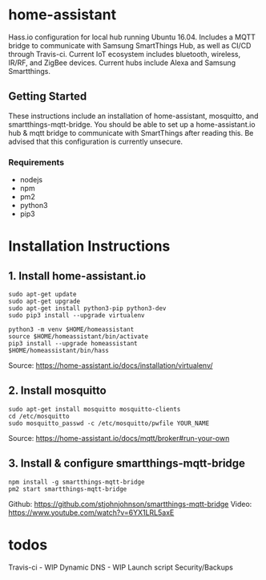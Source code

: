 # home-assistant

Hass.io configuration for local hub running Ubuntu 16.04.  Includes a MQTT bridge to communicate with Samsung SmartThings Hub, as well as CI/CD through Travis-ci.  Current IoT ecosystem includes bluetooth, wireless, IR/RF, and ZigBee devices.  Current hubs include Alexa and Samsung Smartthings.

## Getting Started

These instructions include an installation of home-assistant, mosquitto, and smartthings-mqtt-bridge.  You should be able to set up a home-assistant.io hub & mqtt bridge to communicate with SmartThings after reading this.  Be advised that this configuration is currently unsecure.

### Requirements
* nodejs
* npm
* pm2
* python3
* pip3


# Installation Instructions
## 1. Install home-assistant.io
```
sudo apt-get update
sudo apt-get upgrade
sudo apt-get install python3-pip python3-dev
sudo pip3 install --upgrade virtualenv
```
```
python3 -m venv $HOME/homeassistant
source $HOME/homeassistant/bin/activate
pip3 install --upgrade homeassistant
$HOME/homeassistant/bin/hass
```
Source: https://home-assistant.io/docs/installation/virtualenv/

## 2. Install mosquitto
```
sudo apt-get install mosquitto mosquitto-clients
cd /etc/mosquitto
sudo mosquitto_passwd -c /etc/mosquitto/pwfile YOUR_NAME
```
Source: https://home-assistant.io/docs/mqtt/broker#run-your-own

## 3. Install & configure smartthings-mqtt-bridge
```
npm install -g smartthings-mqtt-bridge
pm2 start smartthings-mqtt-bridge
```
Github: https://github.com/stjohnjohnson/smartthings-mqtt-bridge
Video: https://www.youtube.com/watch?v=6YX1LRL5axE

# todos
Travis-ci - WIP
Dynamic DNS - WIP
Launch script
Security/Backups
